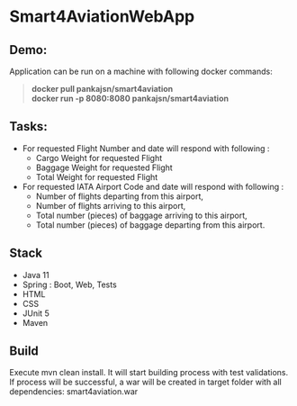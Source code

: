# Smart4AviationWebApp

## Demo:
Application can be run on a machine with following docker commands:
  >**docker pull pankajsn/smart4aviation**\
  >**docker run -p 8080:8080 pankajsn/smart4aviation**

## Tasks:
- For requested Flight Number and date will respond with following :
  - Cargo Weight for requested Flight
  - Baggage Weight for requested Flight
  - Total Weight for requested Flight
- For requested IATA Airport Code and date will respond with following :
  - Number of flights departing from this airport,
  - Number of flights arriving to this airport,
  - Total number (pieces) of baggage arriving to this airport,
  - Total number (pieces) of baggage departing from this airport.

## Stack
- Java 11
- Spring : Boot, Web, Tests
- HTML
- CSS
- JUnit 5
- Maven

## Build
Execute mvn clean install. It will start building process with test validations.
If process will be successful, a war will be created in target folder with all dependencies: smart4aviation.war
